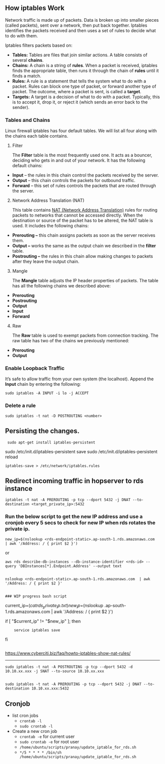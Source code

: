 ## How iptables Work

Network traffic is made up of packets. Data is broken up into smaller pieces (called packets), sent over a network, then put back together. Iptables identifies the packets received and then uses a set of rules to decide what to do with them.

Iptables filters packets based on:

- **Tables:** Tables are files that join similar actions. A table consists of several **chains**.
- **Chains:** A chain is a string of **rules**. When a packet is received, iptables finds the appropriate table, then runs it through the chain of **rules** until it finds a match.
- **Rules:** A rule is a statement that tells the system what to do with a packet. Rules can block one type of packet, or forward another type of packet. The outcome, where a packet is sent, is called a **target**.
- **Targets:** A target is a decision of what to do with a packet. Typically, this is to accept it, drop it, or reject it (which sends an error back to the sender).

### Tables and Chains

Linux firewall iptables has four default tables. We will list all four along with the chains each table contains.

1. Filter

   The **Filter** table is the most frequently used one. It acts as a bouncer, deciding who gets in and out of your network. It has the following default chains:

- **Input** – the rules in this chain control the packets received by the server.
- **Output** – this chain controls the packets for outbound traffic.
- **Forward** – this set of rules controls the packets that are routed through the server.

2. Network Address Translation (NAT)

   This table contains [NAT (Network Address Translation)](https://phoenixnap.com/glossary/nat-network-address-translation) rules for routing packets to networks that cannot be accessed directly. When the destination or source of the packet has to be altered, the NAT table is used. It includes the following chains:

- **Prerouting –** this chain assigns packets as soon as the server receives them.
- **Output –** works the same as the output chain we described in the **filter** table.
- **Postrouting –** the rules in this chain allow making changes to packets after they leave the output chain.

3. Mangle

   The **Mangle** table adjusts the IP header properties of packets. The table has all the following chains we described above:

- **Prerouting**
- **Postrouting**
- **Output**
- **Input**
- **Forward**

4. Raw

   The **Raw** table is used to exempt packets from connection tracking. The raw table has two of the chains we previously mentioned:

- **Prerouting**
- **Output**



### Enable Loopback Traffic

It’s safe to allow traffic from your own system (the localhost). Append the **Input** chain by entering the following:

```
sudo iptables -A INPUT -i lo -j ACCEPT
```



### Delete a rule

```
sudo iptables -t nat -D POSTROUTING <number>
```



## Persisting the changes.

``` sudo apt-get install iptables-persistent```

sudo /etc/init.d/iptables-persistent save 
sudo /etc/init.d/iptables-persistent reload

```
iptables-save > /etc/network/iptables.rules
```





## Redirect incoming traffic in hopserver to rds instance

```
iptables -t nat -A PREROUTING -p tcp --dport 5432 -j DNAT --to-destination <target_private_ip>:5432
```

### Run the below script to get the new IP address and use a cronjob every 5 secs to check for new IP when rds rotates the private ip.
```
new_ip=$(nslookup <rds-endpoint-static>.ap-south-1.rds.amazonaws.com  | awk '/Address: / { print $2 }')

```

or

```
aws rds describe-db-instances --db-instance-identifier <rds-id> --query 'DBInstances[*].Endpoint.Address' --output text


```



```
nslookup <rds-endpoint-static>.ap-south-1.rds.amazonaws.com  | awk '/Address: / { print $2 }'


### WIP progress bash script
```

current_ip=$(cat rds_private_ip.txt)
new_ip=$(nslookup <rds-static-endpoint>.ap-south-1.rds.amazonaws.com  | awk '/Address: / { print $2 }')

if [ "$current_ip" != "$new_ip" ]; then
       
        service iptables save
fi

```

```



https://www.cyberciti.biz/faq/howto-iptables-show-nat-rules/





-----



```
sudo iptables -t nat -A POSTROUTING -p tcp --dport 5432 -d 10.10.xx.xxx -j SNAT --to-source 10.10.xx.xxx


sudo iptables -t nat -A PREROUTING -p tcp --dport 5432 -j DNAT --to-destination 10.10.xx.xxx:5432

```





## Cronjob

- list cron jobs
  - `crontab -l`
  - `sudo crontab -l`
- Create a new cron job
  - `crontab -e` for current user
  - `sudo crontab -e` for root user
  - `/home/ubuntu/scripts/pranay/update_iptable_for_rds.sh`
  - `*/5 * * * * /bin/sh /home/ubuntu/scripts/pranay/update_iptable_for_rds.sh` 
